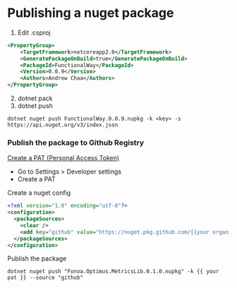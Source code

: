 # Publishing a nuget package

1. Edit .csproj

```xml
<PropertyGroup>
    <TargetFramework>netcoreapp2.0</TargetFramework>
    <GeneratePackageOnBuild>true</GeneratePackageOnBuild>
    <PackageId>FunctionalWay</PackageId>
    <Version>0.0.9</Version>
    <Authors>Andrew Chaa</Authors>
</PropertyGroup>
```

2. dotnet pack
3. dotnet push


```
dotnet nuget push FunctionalWay.0.0.9.nupkg -k <key> -s https://api.nuget.org/v3/index.json
```

### Publish the package to Github Registry

[Create a PAT (Personal Access Token)](https://docs.github.com/en/github/authenticating-to-github/keeping-your-account-and-data-secure/creating-a-personal-access-token)

* Go to Settings > Developer settings
* Create a PAT

Create a nuget config

```xml
<?xml version="1.0" encoding="utf-8"?>
<configuration>
  <packageSources>
    <clear />
    <add key="github" value="https://nuget.pkg.github.com/{{your organisation}}/index.json" />
  </packageSources>
</configuration>

```

Publish the package

    dotnet nuget push "Fonoa.Optimus.MetricsLib.0.1.0.nupkg" -k {{ your pat }} --source "github"
    
